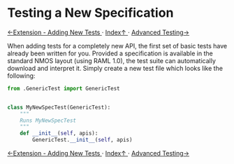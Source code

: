 # Testing a New Specification
[←Extension - Adding New Tests ](4.1._Extension_-_Adding_New_Tests.md) · [ Index↑ ](..) · [Advanced Testing→](5.0._Advanced_Testing.md)

When adding tests for a completely new API, the first set of basic tests have already been written for you. Provided a specification is available in the standard NMOS layout (using RAML 1.0), the test suite can automatically download and interpret it. Simply create a new test file which looks like the following:

```python
from .GenericTest import GenericTest


class MyNewSpecTest(GenericTest):
    """
    Runs MyNewSpecTest
    """
    def __init__(self, apis):
        GenericTest.__init__(self, apis)
```

[←Extension - Adding New Tests ](4.1._Extension_-_Adding_New_Tests.md) · [ Index↑ ](..) · [Advanced Testing→](5.0._Advanced_Testing.md)
